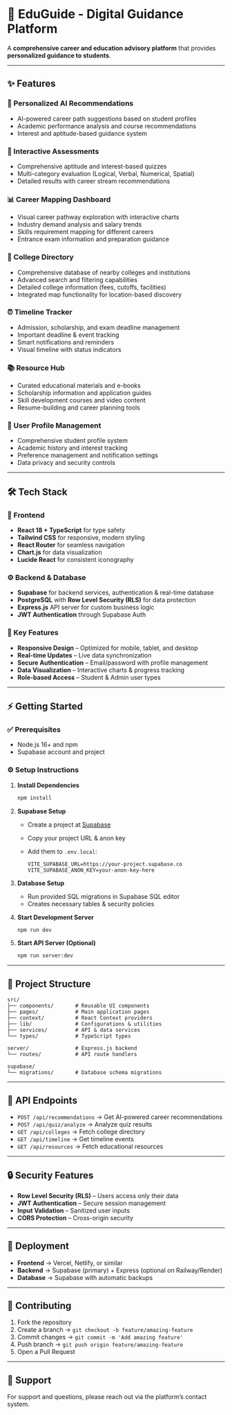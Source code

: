 # 🚀 EduGuide - Digital Guidance Platform

A **comprehensive career and education advisory platform** that provides **personalized guidance to students**.

---

## ✨ Features

### 🎯 Personalized AI Recommendations

* AI-powered career path suggestions based on student profiles
* Academic performance analysis and course recommendations
* Interest and aptitude-based guidance system

### 📝 Interactive Assessments

* Comprehensive aptitude and interest-based quizzes
* Multi-category evaluation (Logical, Verbal, Numerical, Spatial)
* Detailed results with career stream recommendations

### 📊 Career Mapping Dashboard

* Visual career pathway exploration with interactive charts
* Industry demand analysis and salary trends
* Skills requirement mapping for different careers
* Entrance exam information and preparation guidance

### 🏫 College Directory

* Comprehensive database of nearby colleges and institutions
* Advanced search and filtering capabilities
* Detailed college information (fees, cutoffs, facilities)
* Integrated map functionality for location-based discovery

### ⏰ Timeline Tracker

* Admission, scholarship, and exam deadline management
* Important deadline & event tracking
* Smart notifications and reminders
* Visual timeline with status indicators

### 📚 Resource Hub

* Curated educational materials and e-books
* Scholarship information and application guides
* Skill development courses and video content
* Resume-building and career planning tools

### 👤 User Profile Management

* Comprehensive student profile system
* Academic history and interest tracking
* Preference management and notification settings
* Data privacy and security controls

---

## 🛠️ Tech Stack

### 🎨 Frontend

* **React 18 + TypeScript** for type safety
* **Tailwind CSS** for responsive, modern styling
* **React Router** for seamless navigation
* **Chart.js** for data visualization
* **Lucide React** for consistent iconography

### ⚙️ Backend & Database

* **Supabase** for backend services, authentication & real-time database
* **PostgreSQL** with **Row Level Security (RLS)** for data protection
* **Express.js** API server for custom business logic
* **JWT Authentication** through Supabase Auth

### 🔑 Key Features

* **Responsive Design** – Optimized for mobile, tablet, and desktop
* **Real-time Updates** – Live data synchronization
* **Secure Authentication** – Email/password with profile management
* **Data Visualization** – Interactive charts & progress tracking
* **Role-based Access** – Student & Admin user types

---

## ⚡ Getting Started

### ✅ Prerequisites

* Node.js 16+ and npm
* Supabase account and project

### ⚙️ Setup Instructions

1. **Install Dependencies**

   ```bash
   npm install
   ```

2. **Supabase Setup**

   * Create a project at [Supabase](https://supabase.com)
   * Copy your project URL & anon key
   * Add them to `.env.local`:

     ```env
     VITE_SUPABASE_URL=https://your-project.supabase.co  
     VITE_SUPABASE_ANON_KEY=your-anon-key-here  
     ```

3. **Database Setup**

   * Run provided SQL migrations in Supabase SQL editor
   * Creates necessary tables & security policies

4. **Start Development Server**

   ```bash
   npm run dev
   ```

5. **Start API Server (Optional)**

   ```bash
   npm run server:dev
   ```

---

## 📂 Project Structure

```
src/
├── components/       # Reusable UI components
├── pages/            # Main application pages
├── context/          # React Context providers
├── lib/              # Configurations & utilities
├── services/         # API & data services
└── types/            # TypeScript types

server/               # Express.js backend
└── routes/           # API route handlers

supabase/
└── migrations/       # Database schema migrations
```

---

## 🔌 API Endpoints

* `POST /api/recommendations` → Get AI-powered career recommendations
* `POST /api/quiz/analyze` → Analyze quiz results
* `GET /api/colleges` → Fetch college directory
* `GET /api/timeline` → Get timeline events
* `GET /api/resources` → Fetch educational resources

---

## 🔒 Security Features

* **Row Level Security (RLS)** – Users access only their data
* **JWT Authentication** – Secure session management
* **Input Validation** – Sanitized user inputs
* **CORS Protection** – Cross-origin security

---

## 🚀 Deployment

* **Frontend** → Vercel, Netlify, or similar
* **Backend** → Supabase (primary) + Express (optional on Railway/Render)
* **Database** → Supabase with automatic backups

---

## 🤝 Contributing

1. Fork the repository
2. Create a branch → `git checkout -b feature/amazing-feature`
3. Commit changes → `git commit -m 'Add amazing feature'`
4. Push branch → `git push origin feature/amazing-feature`
5. Open a Pull Request





---

## 💬 Support

For support and questions, please reach out via the platform’s contact system.


